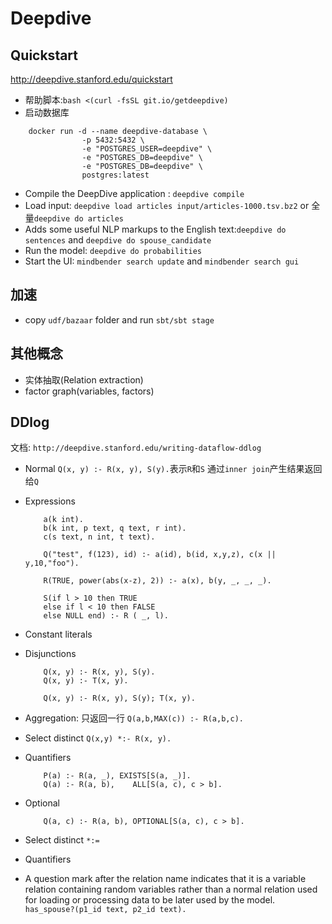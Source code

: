 # Deepdive
## Quickstart
http://deepdive.stanford.edu/quickstart
- 帮助脚本:`bash <(curl -fsSL git.io/getdeepdive)`
- 启动数据库
```
    docker run -d --name deepdive-database \
                -p 5432:5432 \
                -e "POSTGRES_USER=deepdive" \
                -e "POSTGRES_DB=deepdive" \
                -e "POSTGRES_DB=deepdive" \
                postgres:latest
```
- Compile the DeepDive application : `deepdive compile`
- Load input: `deepdive load articles input/articles-1000.tsv.bz2` or 全量`deepdive do articles`
- Adds some useful NLP markups to the English text:`deepdive do sentences` and `deepdive do spouse_candidate`
- Run the model: `deepdive do probabilities`
- Start the UI: `mindbender search update` and `mindbender search gui`
  
## 加速
- copy `udf/bazaar` folder and run `sbt/sbt stage`
## 其他概念
- 实体抽取(Relation extraction)
- factor graph(variables, factors)
## DDlog
文档: `http://deepdive.stanford.edu/writing-dataflow-ddlog`
- Normal
    `Q(x, y) :- R(x, y), S(y).`表示`R`和`S` 通过`inner join`产生结果返回给`Q`
- Expressions
    ```
        a(k int).
        b(k int, p text, q text, r int).
        c(s text, n int, t text).

        Q("test", f(123), id) :- a(id), b(id, x,y,z), c(x || y,10,"foo").

        R(TRUE, power(abs(x-z), 2)) :- a(x), b(y, _, _, _).

        S(if l > 10 then TRUE
        else if l < 10 then FALSE
        else NULL end) :- R ( _, l).
    ```
- Constant literals

- Disjunctions
    ```
        Q(x, y) :- R(x, y), S(y).
        Q(x, y) :- T(x, y).
    ```
    ```
        Q(x, y) :- R(x, y), S(y); T(x, y).
    ```
- Aggregation: 只返回一行
    `Q(a,b,MAX(c)) :- R(a,b,c).`
- Select distinct
    `Q(x,y) *:- R(x, y).`
- Quantifiers
    ```
        P(a) :- R(a, _), EXISTS[S(a, _)].
        Q(a) :- R(a, b),    ALL[S(a, c), c > b].
    ```
- Optional
    ```
        Q(a, c) :- R(a, b), OPTIONAL[S(a, c), c > b].
    ```
- Select distinct
    `*:=`
- Quantifiers
- A question mark after the relation name indicates that it is a variable relation containing random variables rather than a normal relation used for loading or processing data to be later used by the model. 
    `has_spouse?(p1_id text, p2_id text).`